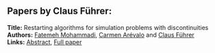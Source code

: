 <h2>Papers by Claus Führer:</h2>
<p>
<b>Title:</b> Restarting algorithms for simulation problems with discontinuities<br />
<b>Authors:</b> <a href="../authors/author_214.html">Fatemeh Mohammadi</a>, <a href="../authors/author_11.html">Carmen Arévalo</a> and <a href="../authors/author_101.html">Claus Führer</a><br />
<b>Links:</b> <a href="../abstracts/abstract_86.pdf">Abstract</a>, <a href="../submissions/ECP14096819_MohammadiArevaloFuhrer.pdf">Full paper</a>
</p>